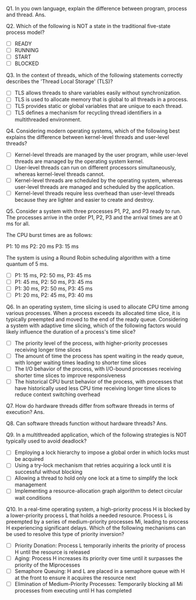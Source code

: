 Q1. In you own language, explain the difference between program, process and thread.
Ans.

Q2. Which of the following is NOT a state in the traditional five-state process model?

- [ ] READY
- [ ] RUNNING
- [ ] START
- [ ] BLOCKED

Q3. In the context of threads, which of the following statements correctly describes the 'Thread Local Storage' (TLS)?

- [ ] TLS allows threads to share variables easily without synchronization.
- [ ] TLS is used to allocate memory that is global to all threads in a process.
- [ ] TLS provides static or global variables that are unique to each thread.
- [ ] TLS defines a mechanism for recycling thread identifiers in a multithreaded environment.

Q4. Considering modern operating systems, which of the following best explains the difference between kernel-level threads and user-level threads?

- [ ] Kernel-level threads are managed by the user program, while user-level threads are managed by the operating system kernel.
- [ ] User-level threads can run on different processors simultaneously, whereas kernel-level threads cannot.
- [ ] Kernel-level threads are scheduled by the operating system, whereas user-level threads are managed and scheduled by the application.
- [ ] Kernel-level threads require less overhead than user-level threads because they are lighter and easier to create and destroy.

Q5. Consider a system with three processes P1, P2, and P3 ready to run. The processes arrive in the order P1, P2, P3 and the arrival times are at 0 ms for all.

The CPU burst times are as follows:

P1: 10 ms
P2: 20 ms
P3: 15 ms

The system is using a Round Robin scheduling algorithm with a time quantum of 5 ms.

- [ ] P1: 15 ms, P2: 50 ms, P3: 45 ms
- [ ] P1: 45 ms, P2: 50 ms, P3: 45 ms
- [ ] P1: 30 ms, P2: 50 ms, P3: 45 ms
- [ ] P1: 20 ms, P2: 45 ms, P3: 40 ms

Q6. In an operating system, time slicing is used to allocate CPU time among various processes. When a process exceeds its allocated time slice, it is typically preempted and moved to the end of the ready queue. Considering a system with adaptive time slicing, which of the following factors would likely influence the duration of a process's time slice?

- [ ] The priority level of the process, with higher-priority processes receiving longer time slices
- [ ] The amount of time the process has spent waiting in the ready queue, with longer waiting times leading to shorter time slices
- [ ] The I/O behavior of the process, with I/O-bound processes receiving shorter time slices to improve responsiveness
- [ ] The historical CPU burst behavior of the process, with processes that have historically used less CPU time receiving longer time slices to reduce context switching overhead

Q7. How do hardware threads differ from software threads in terms of execution?
Ans.

Q8. Can software threads function without hardware threads?
Ans.

Q9. In a multithreaded application, which of the following strategies is NOT typically used to avoid deadlock?

- [ ] Employing a lock hierarchy to impose a global order in which locks must be acquired
- [ ] Using a try-lock mechanism that retries acquiring a lock until it is successful without blocking
- [ ] Allowing a thread to hold only one lock at a time to simplify the lock management
- [ ] Implementing a resource-allocation graph algorithm to detect circular wait conditions

Q10. In a real-time operating system, a high-priority process H is blocked by a lower-priority process L that holds a needed resource. Process L is preempted by a series of medium-priority processes Mi​, leading to process H experiencing significant delays. Which of the following mechanisms can be used to resolve this type of priority inversion?

- [ ] Priority Donation: Process L temporarily inherits the priority of process H until the resource is released
- [ ] Aging: Process H increases its priority over time until it surpasses the priority of the Mi​ processes
- [ ] Semaphore Queuing: H and L are placed in a semaphore queue with H at the front to ensure it acquires the resource next
- [ ] Elimination of Medium-Priority Processes: Temporarily blocking all Mi​ processes from executing until H has completed